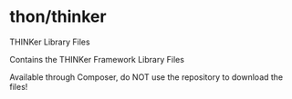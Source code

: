 thon/thinker
============

THINKer Library Files

Contains the THINKer Framework Library Files

Available through Composer, do NOT use the repository to download the files!
